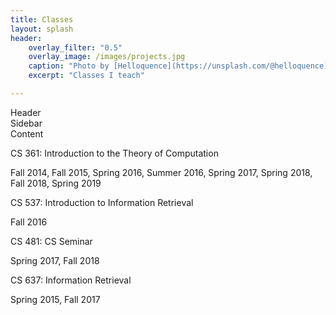 ```yaml
---
title: Classes
layout: splash
header:
    overlay_filter: "0.5"
    overlay_image: /images/projects.jpg
    caption: "Photo by [Helloquence](https://unsplash.com/@helloquence) on [Unsplash](https://unsplash.com/photos/5fNmWej4tAA)"
    excerpt: "Classes I teach"

---
```


  


<div class="wrapper">
  <div class="box header">Header</div>
  <div class="box sidebar">Sidebar</div>
  <div class="box content">Content</div>
</div>

  
  
CS 361: Introduction to the Theory of Computation

Fall 2014, Fall 2015, Spring 2016, Summer 2016, Spring 2017, Spring 2018, Fall 2018, Spring 2019

CS 537: Introduction to Information Retrieval 

Fall 2016

CS 481: CS Seminar  

Spring 2017, Fall 2018

CS 637: Information Retrieval 

Spring 2015, Fall 2017
